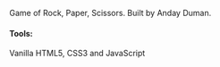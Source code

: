 Game of Rock, Paper, Scissors. Built by Anday Duman.
#### Tools:
Vanilla HTML5, CSS3 and JavaScript
